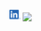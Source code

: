 
[![LinkedIn][1.1]][1]
<a href="https://github.com/rollwagen">
<img align="center" src="https://github-readme-stats.vercel.app/api?username=rollwagen&show_icons=1&line_height=20&count_private=true&title_color=0366d6&text_color=8b949e&icon_color=c9d1d9&bg_color=ffffff&hide_border=1&hide_rank=1&layout=compact&hide_title=1" />
</a>





[1.1]: https://raw.githubusercontent.com/rollwagen/rollwagen/main/images/linkedin.png

[1]: https://linkedin.com/in/markusrollwagen


